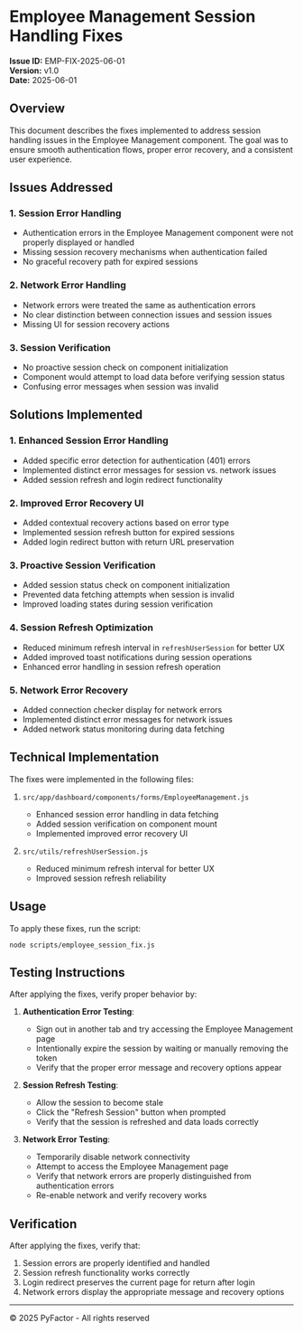 # Employee Management Session Handling Fixes

**Issue ID:** EMP-FIX-2025-06-01  
**Version:** v1.0  
**Date:** 2025-06-01

## Overview

This document describes the fixes implemented to address session handling issues in the Employee Management component. The goal was to ensure smooth authentication flows, proper error recovery, and a consistent user experience.

## Issues Addressed

### 1. Session Error Handling
- Authentication errors in the Employee Management component were not properly displayed or handled
- Missing session recovery mechanisms when authentication failed
- No graceful recovery path for expired sessions

### 2. Network Error Handling
- Network errors were treated the same as authentication errors
- No clear distinction between connection issues and session issues
- Missing UI for session recovery actions

### 3. Session Verification
- No proactive session check on component initialization
- Component would attempt to load data before verifying session status
- Confusing error messages when session was invalid

## Solutions Implemented

### 1. Enhanced Session Error Handling
- Added specific error detection for authentication (401) errors
- Implemented distinct error messages for session vs. network issues
- Added session refresh and login redirect functionality

### 2. Improved Error Recovery UI
- Added contextual recovery actions based on error type
- Implemented session refresh button for expired sessions
- Added login redirect button with return URL preservation

### 3. Proactive Session Verification
- Added session status check on component initialization
- Prevented data fetching attempts when session is invalid
- Improved loading states during session verification

### 4. Session Refresh Optimization
- Reduced minimum refresh interval in `refreshUserSession` for better UX
- Added improved toast notifications during session operations
- Enhanced error handling in session refresh operation

### 5. Network Error Recovery
- Added connection checker display for network errors
- Implemented distinct error messages for network issues
- Added network status monitoring during data fetching

## Technical Implementation

The fixes were implemented in the following files:

1. `src/app/dashboard/components/forms/EmployeeManagement.js`
   - Enhanced session error handling in data fetching
   - Added session verification on component mount
   - Implemented improved error recovery UI

2. `src/utils/refreshUserSession.js`
   - Reduced minimum refresh interval for better UX
   - Improved session refresh reliability

## Usage

To apply these fixes, run the script:

```
node scripts/employee_session_fix.js
```

## Testing Instructions

After applying the fixes, verify proper behavior by:

1. **Authentication Error Testing**:
   - Sign out in another tab and try accessing the Employee Management page
   - Intentionally expire the session by waiting or manually removing the token
   - Verify that the proper error message and recovery options appear

2. **Session Refresh Testing**:
   - Allow the session to become stale
   - Click the "Refresh Session" button when prompted
   - Verify that the session is refreshed and data loads correctly

3. **Network Error Testing**:
   - Temporarily disable network connectivity
   - Attempt to access the Employee Management page
   - Verify that network errors are properly distinguished from authentication errors
   - Re-enable network and verify recovery works

## Verification

After applying the fixes, verify that:

1. Session errors are properly identified and handled
2. Session refresh functionality works correctly
3. Login redirect preserves the current page for return after login
4. Network errors display the appropriate message and recovery options

---

© 2025 PyFactor - All rights reserved 